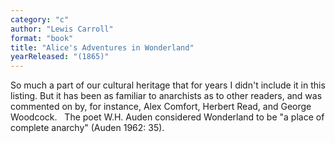 ```yaml
---
category: "c"
author: "Lewis Carroll"
format: "book"
title: "Alice's Adventures in Wonderland"
yearReleased: "(1865)"
---
```

So much a part of our cultural heritage that for years I didn't include it in this listing. But it has been as familiar to anarchists as to other readers, and was commented on by, for instance, Alex Comfort, Herbert Read, and George Woodcock.
 
The poet W.H. Auden considered Wonderland to be "a place of complete anarchy" (Auden 1962: 35).
 